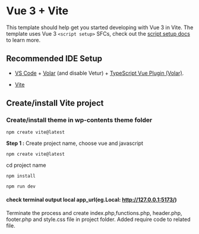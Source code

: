 # Vue 3 + Vite

This template should help get you started developing with Vue 3 in Vite. The template uses Vue 3 `<script setup>` SFCs, check out the [script setup docs](https://v3.vuejs.org/api/sfc-script-setup.html#sfc-script-setup) to learn more.

## Recommended IDE Setup

- [VS Code](https://code.visualstudio.com/) + [Volar](https://marketplace.visualstudio.com/items?itemName=Vue.volar) (and disable Vetur) + [TypeScript Vue Plugin (Volar)](https://marketplace.visualstudio.com/items?itemName=Vue.vscode-typescript-vue-plugin).

- [Vite](https://vitejs.dev/guide/)

## Create/install Vite project
### Create/install theme in wp-contents theme folder

```
npm create vite@latest
```
**Step 1 :** Create project name, choose vue and javascript

```
npm create vite@latest
```
cd project name
```
npm install
```
```
npm run dev
```

#### check terminal output local app_url(eg.Local: http://127.0.0.1:5173/)
Terminate the process and create index.php,functions.php, header.php, footer.php and style.css file in project folder. Added require code to related file.

